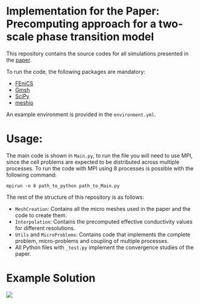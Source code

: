 Implementation for the Paper: Precomputing approach for a two-scale phase transition model
==========================================================================================

This repository contains the source codes for all simulations presented in the [paper](...).

To run the code, the following packages are mandatory:

- [FEniCS](https://fenicsproject.org/)
- [Gmsh](https://pypi.org/project/gmsh/)
- [SciPy](https://scipy.org/install/)
- [meshio](https://pypi.org/project/meshio/)

An example environment is provided in the ``environment.yml``.


Usage:
======

The main code is shown in ``Main.py``, to run the file you will need to use MPI, since
the cell problems are expected to be distributed across multiple processes.
To run the code with MPI using 8 processes is possible with the following command:
```
mpirun -n 8 path_to_python path_to_Main.py
```

The rest of the structure of this repository is as follows:
- `MeshCreation`: Contains all the micro meshes used in the paper and the code to create them.
- `Interpolation`: Contains the precomputed effective conductivity values for different resolutions.
- `Utils` and `MicroProblems`: Contains code that implements the complete problem, micro-problems and 
 coupling of multiple processes.
- All Python files with `_test.py` implement the convergence studies of the paper.

Example Solution
================

![](https://github.com/TomF98/Precomputing-approach-two-scale-phase-transition-model/blob/master/Utils/output.gif)
